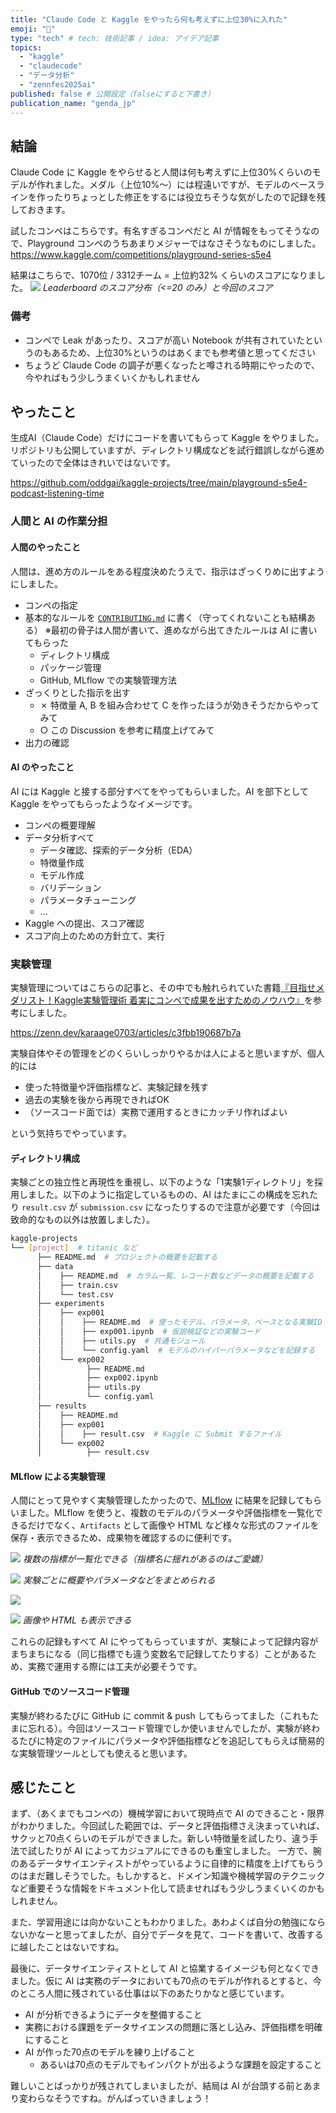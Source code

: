 ```yaml
---
title: "Claude Code と Kaggle をやったら何も考えずに上位30%に入れた"
emoji: "🤖"
type: "tech" # tech: 技術記事 / idea: アイデア記事
topics:
  - "kaggle"
  - "claudecode"
  - "データ分析"
  - "zennfes2025ai"
published: false # 公開設定（falseにすると下書き）
publication_name: "genda_jp"
---
```


## 結論

Claude Code に Kaggle をやらせると人間は何も考えずに上位30%くらいのモデルが作れました。メダル（上位10%〜）には程遠いですが、モデルのベースラインを作ったりちょっとした修正をするには役立ちそうな気がしたので記録を残しておきます。

試したコンペはこちらです。有名すぎるコンペだと AI が情報をもってそうなので、Playground コンペのうちあまりメジャーではなさそうなものにしました。
https://www.kaggle.com/competitions/playground-series-s5e4


結果はこちらで、1070位 / 3312チーム = 上位約32% くらいのスコアになりました。
![](https://storage.googleapis.com/zenn-user-upload/821d9c94b205-20250910.png)
*Leaderboard のスコア分布（<=20 のみ）と今回のスコア*

### 備考

- コンペで Leak があったり、スコアが高い Notebook が共有されていたというのもあるため、上位30%というのはあくまでも参考値と思ってください
- ちょうど Claude Code の調子が悪くなったと噂される時期にやったので、今やればもう少しうまくいくかもしれません

## やったこと

生成AI（Claude Code）だけにコードを書いてもらって Kaggle をやりました。リポジトリも公開していますが、ディレクトリ構成などを試行錯誤しながら進めていったので全体はきれいではないです。

https://github.com/oddgai/kaggle-projects/tree/main/playground-s5e4-podcast-listening-time

### 人間と AI の作業分担

#### 人間のやったこと

人間は、進め方のルールをある程度決めたうえで、指示はざっくりめに出すようにしました。

- コンペの指定
- 基本的なルールを [`CONTRIBUTING.md`](https://github.com/oddgai/kaggle-projects/blob/main/CONTRIBUTING.md) に書く（守ってくれないことも結構ある）
※最初の骨子は人間が書いて、進めながら出てきたルールは AI に書いてもらった
    - ディレクトリ構成
    - パッケージ管理
    - GitHub, MLflow での実験管理方法
- ざっくりとした指示を出す
    - ✗ 特徴量 A, B を組み合わせて C を作ったほうが効きそうだからやってみて
    - ○ この Discussion を参考に精度上げてみて
- 出力の確認

#### AI のやったこと

AI には Kaggle と接する部分すべてをやってもらいました。AI を部下として Kaggle をやってもらったようなイメージです。

- コンペの概要理解
- データ分析すべて
    - データ確認、探索的データ分析（EDA）
    - 特徴量作成
    - モデル作成
    - バリデーション
    - パラメータチューニング
    - ...
- Kaggle への提出、スコア確認
- スコア向上のための方針立て、実行

### 実験管理

実験管理についてはこちらの記事と、その中でも触れられていた書籍[『目指せメダリスト！Kaggle実験管理術 着実にコンペで成果を出すためのノウハウ』](https://amzn.asia/d/6kwGf95)を参考にしました。

https://zenn.dev/karaage0703/articles/c3fbb190687b7a

実験自体やその管理をどのくらいしっかりやるかは人によると思いますが、個人的には

- 使った特徴量や評価指標など、実験記録を残す
- 過去の実験を後から再現できればOK
- （ソースコード面では）実務で運用するときにカッチリ作ればよい

という気持ちでやっています。

#### ディレクトリ構成

実験ごとの独立性と再現性を重視し、以下のような「1実験1ディレクトリ」を採用しました。以下のように指定しているものの、AI はたまにこの構成を忘れたり `result.csv` が `submission.csv` になったりするので注意が必要です（今回は致命的なもの以外は放置しました）。

```bash
kaggle-projects
└── [project]  # titanic など
      ├── README.md  # プロジェクトの概要を記載する
      ├── data
      │    ├── README.md  # カラム一覧、レコード数などデータの概要を記載する
      │    ├── train.csv
      │    └── test.csv
      ├── experiments
      │    ├── exp001
      │    │    ├── README.md  # 使ったモデル、パラメータ、ベースとなる実験ID（expXXX）などを記載する
      │    │    ├── exp001.ipynb  # 仮説検証などの実験コード
      │    │    ├── utils.py  # 共通モジュール
      │    │    └── config.yaml  # モデルのハイパーパラメータなどを記録する
      │    └── exp002
      │          ├── README.md
      │          ├── exp002.ipynb
      │          ├── utils.py
      │          └── config.yaml
      ├── results
      │    ├── README.md
      │    ├── exp001
      │    │    ├── result.csv  # Kaggle に Submit するファイル
      │    └── exp002
      │          ├── result.csv
```

#### MLflow による実験管理

人間にとって見やすく実験管理したかったので、[MLflow](https://mlflow.org/) に結果を記録してもらいました。MLflow を使うと、複数のモデルのパラメータや評価指標を一覧化できるだけでなく、`Artifacts` として画像や HTML など様々な形式のファイルを保存・表示できるため、成果物を確認するのに便利です。

![](https://storage.googleapis.com/zenn-user-upload/f69437921e83-20250910.png)
*複数の指標が一覧化できる（指標名に揺れがあるのはご愛嬌）*

![](https://storage.googleapis.com/zenn-user-upload/5f8c94bfed3d-20250909.png)
*実験ごとに概要やパラメータなどをまとめられる*


![](https://storage.googleapis.com/zenn-user-upload/95f54bf0e476-20250909.png)

![](https://storage.googleapis.com/zenn-user-upload/c5008a24b312-20250909.png)
*画像や HTML も表示できる*

これらの記録もすべて AI にやってもらっていますが、実験によって記録内容がまちまちになる（同じ指標でも違う変数名で記録してたりする）ことがあるため、実務で運用する際には工夫が必要そうです。

#### GitHub でのソースコード管理

実験が終わるたびに GitHub に commit & push してもらってました（これもたまに忘れる）。今回はソースコード管理でしか使いませんでしたが、実験が終わるたびに特定のファイルにパラメータや評価指標などを追記してもらえば簡易的な実験管理ツールとしても使えると思います。

## 感じたこと

まず、（あくまでもコンペの）機械学習において現時点で AI のできること・限界がわかりました。今回試した範囲では、データと評価指標さえ決まっていれば、サクッと70点くらいのモデルができました。新しい特徴量を試したり、違う手法で試したりが AI によってカジュアルにできるのも重宝しました。
一方で、腕のあるデータサイエンティストがやっているように自律的に精度を上げてもらうのはまだ難しそうでした。もしかすると、ドメイン知識や機械学習のテクニックなど重要そうな情報をドキュメント化して読ませればもう少しうまくいくのかもしれません。

また、学習用途には向かないこともわかりました。あわよくば自分の勉強にならないかなーと思ってましたが、自分でデータを見て、コードを書いて、改善するに越したことはないですね。

最後に、データサイエンティストとして AI と協業するイメージも何となくできました。仮に AI は実務のデータにおいても70点のモデルが作れるとすると、今のところ人間に残されている仕事は以下のあたりかなと感じています。

- AI が分析できるようにデータを整備すること
- 実務における課題をデータサイエンスの問題に落とし込み、評価指標を明確にすること
- AI が作った70点のモデルを練り上げること
  - あるいは70点のモデルでもインパクトが出るような課題を設定すること

難しいことばっかりが残されてしまいましたが、結局は AI が台頭する前とあまり変わらなそうですね。がんばっていきましょう！
